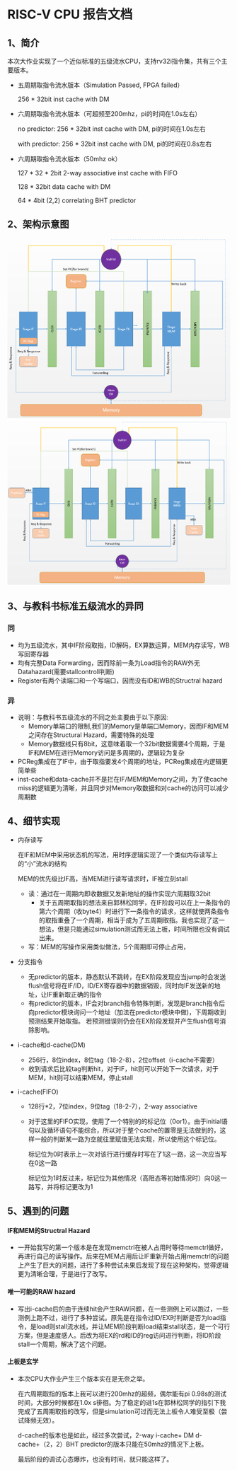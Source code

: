 # RISC-V CPU 报告文档

## 1、简介

​		本次大作业实现了一个近似标准的五级流水CPU，支持rv32i指令集，共有三个主要版本。

- 五周期取指令流水版本（Simulation Passed, FPGA failed）

  256 * 32bit inst cache with DM

- 六周期取指令流水版本（可超频至200mhz，pi的时间在1.0s左右）

  no predictor: 256 * 32bit inst cache with DM, pi的时间在1.0s左右

  with predictor: 256 * 32bit inst cache with DM, pi的时间在0.8s左右

- 六周期取指令流水版本（50mhz ok）

  127 * 32 * 2bit 2-way associative inst cache with FIFO

  128 * 32bit data cache with DM

  64 * 4bit (2,2) correlating BHT predictor

## 2、架构示意图

![normal](normal.PNG)![d-cache](d-cache.PNG) 

## 3、与教科书标准五级流水的异同

### 同

- 均为五级流水，其中IF阶段取指，ID解码，EX算数运算，MEM内存读写，WB写回寄存器
- 均有完整Data Forwarding，因而除前一条为Load指令的RAW外无Datahazard(需要stallcontroll判断)
- Register有两个读端口和一个写端口，因而没有ID和WB的Structral hazard

### 异

- 说明：与教科书五级流水的不同之处主要由于以下原因:
  - Memory单端口的限制,我们的Memory是单端口Memory，因而IF和MEM之间存在Structural Hazard，需要特殊的处理
  - Memory数据线只有8bit，这意味着取一个32bit数据需要4个周期，于是IF和MEM在进行Memory访问是多周期的，逻辑较为复杂
- PCReg集成在了IF中，由于取指要发4个周期的地址，PCReg集成在内逻辑更简单些
- inst-cache和data-cache并不是拦在IF/MEM和Memory之间，为了使cache miss的逻辑更为清晰，并且同步对Memory取数据和对cache的访问可以减少周期数

## 4、细节实现

- 内存读写

  在IF和MEM中采用状态机的写法，用时序逻辑实现了一个类似内存读写上的“小”流水的结构

  MEM的优先级比IF高，当MEM进行读写请求时，IF被立刻stall

  - 读：通过在一周期内即收数据又发新地址的操作实现六周期取32bit
    - 关于五周期取指的想法来自郭林松同学，在IF阶段可以在上一条指令的第六个周期（收byte4）时进行下一条指令的请求，这样就使两条指令的取指重叠了一个周期，相当于成为了五周期取指。我也实现了这一想法，但是只能通过simulation测试而无法上板，时间所限也没有调试出来。
  - 写：MEM的写操作采用类似做法，5个周期即可停止占用，

- 分支指令

  - 无predictor的版本，静态默认不跳转，在EX阶段发现应当jump时会发送flush信号将在IF/ID，ID/EX寄存器中的数据销毁，同时向IF发送新的地址，让IF重新取正确的指令
  - 有predictor的版本，IF会对branch指令特殊判断，发现是branch指令后向predictor模块询问一个地址（加法在predictor模块中做)，下周期收到预测结果开始取指。 若预测错误则仍会在EX阶段发现并产生flush信号消除影响。

- i-cache和d-cache(DM)

  - 256行，8位index，8位tag（18-2-8），2位offset（i-cache不需要）
  - 收到请求后比较tag判断hit，对于IF，hit则可以开始下一次请求，对于MEM，hit则可以结束MEM，停止stall

- i-cache(FIFO)

  - 128行*2，7位index，9位tag（18-2-7），2-way associative

  - 对于这里的FIFO实现，使用了一个特别的的标记位（0or1）。由于initial语句以及循环语句不能综合，所以对于整个cache的置零是无法做到的，这样一般的判断某一路为空就往里赋值无法实现，所以使用这个标记位。

    标记位为0时表示上一次对该行进行缓存时写在了1这一路，这一次应当写在0这一路

    标记位为1时反过来，标记位为其他情况（高阻态等初始情况时）向0这一路写，并将标记更改为1

## 5、遇到的问题

#### IF和MEM的Structral Hazard

- 一开始我写的第一个版本是在发现memctrl在被人占用时等待memctrl做好，再进行自己的读写操作。后来在MEM占用后让IF重新开始占用memctrl的问题上产生了巨大的问题，进行了多种尝试未果后发现了现在这种架构，觉得逻辑更为清晰合理，于是进行了改写。

#### 唯一可能的RAW hazard

- 写出i-cache后的由于连续hit会产生RAW问题，在一些测例上可以跑过，一些测例上跑不过，进行了多种尝试。原先是在指令过ID/EX时判断是否为load指令，是load则stall流水线，并让MEM阶段判断load结束stall状态，是一个可行方案，但是速度感人。后改为将EX的rd和ID的reg访问进行判断，将ID阶段stall一个周期，解决了这个问题。

#### 上板是玄学

- 本次CPU大作业产生三个版本实在是无奈之举。

  在六周期取指的版本上我可以进行200mhz的超频，偶尔能有pi 0.98s的测试时间，大部分时候都在1.0x s徘徊。为了稳定的进1s在郭林松同学的指引下我完成了五周期取指的改写，但是simulation可过而无法上板令人难受至极（尝试降频无效）。

  d-cache的版本也是如此，经过多次尝试，2-way i-cache+ DM d-cache+（2，2）BHT predictor的版本只能在50mhz的情况下上板。

  最后阶段的调试心态爆炸，也没有时间，就只能这样了。